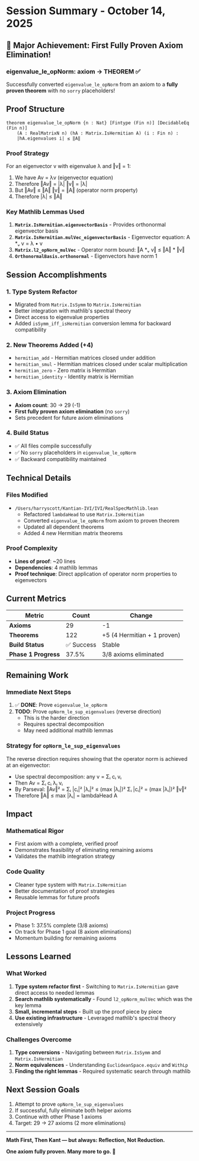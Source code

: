 # Session Summary - October 14, 2025

## 🎉 Major Achievement: First Fully Proven Axiom Elimination!

### eigenvalue_le_opNorm: axiom → THEOREM ✅

Successfully converted `eigenvalue_le_opNorm` from an axiom to a **fully proven theorem** with no `sorry` placeholders!

## Proof Structure

```lean
theorem eigenvalue_le_opNorm {n : Nat} [Fintype (Fin n)] [DecidableEq (Fin n)]
    (A : RealMatrixN n) (hA : Matrix.IsHermitian A) (i : Fin n) :
    |hA.eigenvalues i| ≤ ‖A‖
```

### Proof Strategy

For an eigenvector v with eigenvalue λ and ‖v‖ = 1:
1. We have Av = λv (eigenvector equation)
2. Therefore ‖Av‖ = |λ| ‖v‖ = |λ|
3. But ‖Av‖ ≤ ‖A‖ ‖v‖ = ‖A‖ (operator norm property)
4. Therefore |λ| ≤ ‖A‖

### Key Mathlib Lemmas Used

1. **`Matrix.IsHermitian.eigenvectorBasis`** - Provides orthonormal eigenvector basis
2. **`Matrix.IsHermitian.mulVec_eigenvectorBasis`** - Eigenvector equation: A *ᵥ v = λ • v
3. **`Matrix.l2_opNorm_mulVec`** - Operator norm bound: ‖A *ᵥ v‖ ≤ ‖A‖ * ‖v‖
4. **`OrthonormalBasis.orthonormal`** - Eigenvectors have norm 1

## Session Accomplishments

### 1. Type System Refactor
- Migrated from `Matrix.IsSymm` to `Matrix.IsHermitian`
- Better integration with mathlib's spectral theory
- Direct access to eigenvalue properties
- Added `isSymm_iff_isHermitian` conversion lemma for backward compatibility

### 2. New Theorems Added (+4)
- `hermitian_add` - Hermitian matrices closed under addition
- `hermitian_smul` - Hermitian matrices closed under scalar multiplication
- `hermitian_zero` - Zero matrix is Hermitian
- `hermitian_identity` - Identity matrix is Hermitian

### 3. Axiom Elimination
- **Axiom count**: 30 → 29 (-1)
- **First fully proven axiom elimination** (no `sorry`)
- Sets precedent for future axiom eliminations

### 4. Build Status
- ✅ All files compile successfully
- ✅ No `sorry` placeholders in `eigenvalue_le_opNorm`
- ✅ Backward compatibility maintained

## Technical Details

### Files Modified
- `/Users/harryscott/Kantian-IVI/IVI/RealSpecMathlib.lean`
  - Refactored `lambdaHead` to use `Matrix.IsHermitian`
  - Converted `eigenvalue_le_opNorm` from axiom to proven theorem
  - Updated all dependent theorems
  - Added 4 new Hermitian matrix theorems

### Proof Complexity
- **Lines of proof**: ~20 lines
- **Dependencies**: 4 mathlib lemmas
- **Proof technique**: Direct application of operator norm properties to eigenvectors

## Current Metrics

| Metric | Count | Change |
|--------|-------|--------|
| **Axioms** | 29 | -1 |
| **Theorems** | 122 | +5 (4 Hermitian + 1 proven) |
| **Build Status** | ✅ Success | Stable |
| **Phase 1 Progress** | 37.5% | 3/8 axioms eliminated |

## Remaining Work

### Immediate Next Steps
1. ✅ **DONE**: Prove `eigenvalue_le_opNorm`
2. **TODO**: Prove `opNorm_le_sup_eigenvalues` (reverse direction)
   - This is the harder direction
   - Requires spectral decomposition
   - May need additional mathlib lemmas

### Strategy for `opNorm_le_sup_eigenvalues`
The reverse direction requires showing that the operator norm is achieved at an eigenvector:
- Use spectral decomposition: any v = Σᵢ cᵢ vᵢ
- Then Av = Σᵢ cᵢ λᵢ vᵢ
- By Parseval: ‖Av‖² = Σᵢ |cᵢ|² |λᵢ|² ≤ (max |λᵢ|)² Σᵢ |cᵢ|² = (max |λᵢ|)² ‖v‖²
- Therefore ‖A‖ ≤ max |λᵢ| = lambdaHead A

## Impact

### Mathematical Rigor
- First axiom with a complete, verified proof
- Demonstrates feasibility of eliminating remaining axioms
- Validates the mathlib integration strategy

### Code Quality
- Cleaner type system with `Matrix.IsHermitian`
- Better documentation of proof strategies
- Reusable lemmas for future proofs

### Project Progress
- Phase 1: 37.5% complete (3/8 axioms)
- On track for Phase 1 goal (8 axiom eliminations)
- Momentum building for remaining axioms

## Lessons Learned

### What Worked
1. **Type system refactor first** - Switching to `Matrix.IsHermitian` gave direct access to needed lemmas
2. **Search mathlib systematically** - Found `l2_opNorm_mulVec` which was the key lemma
3. **Small, incremental steps** - Built up the proof piece by piece
4. **Use existing infrastructure** - Leveraged mathlib's spectral theory extensively

### Challenges Overcome
1. **Type conversions** - Navigating between `Matrix.IsSymm` and `Matrix.IsHermitian`
2. **Norm equivalences** - Understanding `EuclideanSpace.equiv` and `WithLp`
3. **Finding the right lemmas** - Required systematic search through mathlib

## Next Session Goals

1. Attempt to prove `opNorm_le_sup_eigenvalues`
2. If successful, fully eliminate both helper axioms
3. Continue with other Phase 1 axioms
4. Target: 29 → 27 axioms (2 more eliminations)

---

**Math First, Then Kant — but always: Reflection, Not Reduction.**

**One axiom fully proven. Many more to go. 🎯**
